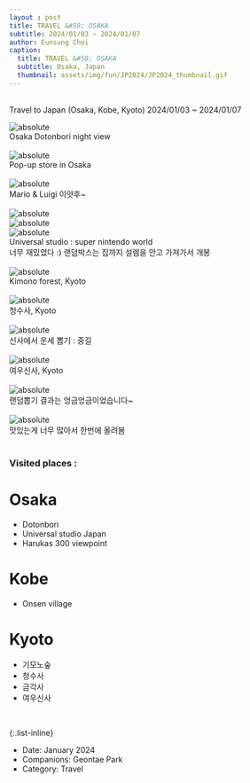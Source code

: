 ```yaml
--- 
layout : post
title: TRAVEL &#58; OSAKA
subtitle: 2024/01/03 ~ 2024/01/07
author: Eunsung Choi
caption:
  title: TRAVEL &#58; OSAKA
  subtitle: Osaka, Japan
  thumbnail: assets/img/fun/JP2024/JP2024_thumbnail.gif
---
```

<br><be>
Travel to Japan (Osaka, Kobe, Kyoto) <be>
2024/01/03 ~ 2024/01/07 <be>


<img data-action="zoom" class="img-fluid d-block mx-auto" src= "/assets/img/fun/JP2024/JP2024_1.jpg" alt='absolute' > <br>
Osaka Dotonbori night view <br> <br>
<img data-action="zoom" class="img-fluid d-block mx-auto" src= "/assets/img/fun/JP2024/JP2024_2.jpg" alt='absolute' > <br>
Pop-up store in Osaka <br> <br>
<img data-action="zoom" class="img-fluid d-block mx-auto" src= "/assets/img/fun/JP2024/JP2024_3.jpg" alt='absolute' > <br>
Mario & Luigi 이얏후~ <br> <br>
<img data-action="zoom" class="img-fluid d-block mx-auto" src= "/assets/img/fun/JP2024/JP2024_4.jpg" alt='absolute' > <br>
<img data-action="zoom" class="img-fluid d-block mx-auto" src= "/assets/img/fun/JP2024/JP2024_5.jpg" alt='absolute' > <br>
<img data-action="zoom" class="img-fluid d-block mx-auto" src= "/assets/img/fun/JP2024/JP2024_6.jpg" alt='absolute' > <br>
Universal studio : super nintendo world <br>
너무 재밌었다 :) 랜덤박스는 집까지 설렘을 안고 가져가서 개봉
<br> <br>
<img data-action="zoom" class="img-fluid d-block mx-auto" src= "/assets/img/fun/JP2024/JP2024_7.jpg" alt='absolute' > <br>
Kimono forest, Kyoto
<br> <br>
<img data-action="zoom" class="img-fluid d-block mx-auto" src= "/assets/img/fun/JP2024/JP2024_8.jpg" alt='absolute' > <br>
청수사, Kyoto
<br> <br>
<img data-action="zoom" class="img-fluid d-block mx-auto" src= "/assets/img/fun/JP2024/JP2024_9.jpg" alt='absolute' > <br>
신사에서 운세 뽑기 : 중길
<br> <br>
<img data-action="zoom" class="img-fluid d-block mx-auto" src= "/assets/img/fun/JP2024/JP2024_10.jpg" alt='absolute' > <br>
여우신사, Kyoto
<br> <br>
<img data-action="zoom" class="img-fluid d-block mx-auto" src= "/assets/img/fun/JP2024/JP2024_12.jpg" alt='absolute' > <br>
랜덤뽑기 결과는 엉금엉금이었습니다~
<br> <br>
<img data-action="zoom" class="img-fluid d-block mx-auto" src= "/assets/img/fun/JP2024/JP2024_foods.png" alt='absolute' > <br>
맛있는게 너무 많아서 한번에 올려봄
<br> <br>


### Visited places : <br>
# Osaka
- Dotonbori
- Universal studio Japan
- Harukas 300 viewpoint

# Kobe
- Onsen village

# Kyoto
- 기모노숲
- 청수사
- 금각사
- 여우신사
<br>


{:.list-inline}
- Date: January 2024
- Companions: Geontae Park
- Category: Travel

  
